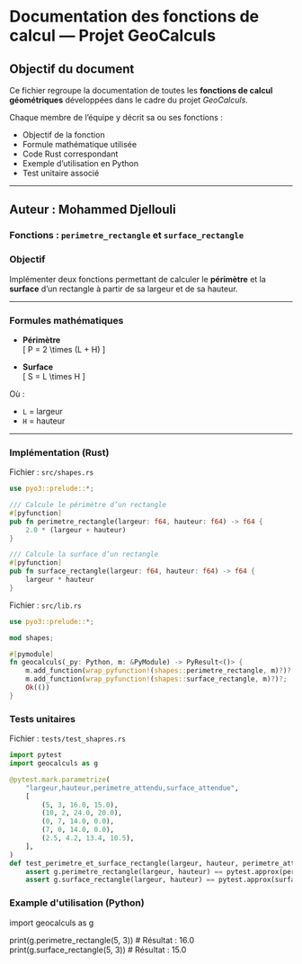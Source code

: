 # Documentation des fonctions de calcul — Projet GeoCalculs

## Objectif du document
Ce fichier regroupe la documentation de toutes les **fonctions de calcul géométriques** développées dans le cadre du projet *GeoCalculs*.

Chaque membre de l’équipe y décrit sa ou ses fonctions :
- Objectif de la fonction  
- Formule mathématique utilisée  
- Code Rust correspondant  
- Exemple d’utilisation en Python  
- Test unitaire associé  

---

##  Auteur : Mohammed Djellouli  
### Fonctions : `perimetre_rectangle` et `surface_rectangle`

### Objectif
Implémenter deux fonctions permettant de calculer le **périmètre** et la **surface** d’un rectangle à partir de sa largeur et de sa hauteur.

---

### Formules mathématiques

- **Périmètre**  
  \[
  P = 2 \times (L + H)
  \]

- **Surface**  
  \[
  S = L \times H
  \]

Où :
- `L` = largeur  
- `H` = hauteur

---

### Implémentation (Rust)

Fichier : `src/shapes.rs`
```rust
use pyo3::prelude::*;

/// Calcule le périmètre d’un rectangle
#[pyfunction]
pub fn perimetre_rectangle(largeur: f64, hauteur: f64) -> f64 {
    2.0 * (largeur + hauteur)
}

/// Calcule la surface d’un rectangle
#[pyfunction]
pub fn surface_rectangle(largeur: f64, hauteur: f64) -> f64 {
    largeur * hauteur
}

```
Fichier : `src/lib.rs`
```rust
use pyo3::prelude::*;

mod shapes;

#[pymodule]
fn geocalculs(_py: Python, m: &PyModule) -> PyResult<()> {
    m.add_function(wrap_pyfunction!(shapes::perimetre_rectangle, m)?)?;
    m.add_function(wrap_pyfunction!(shapes::surface_rectangle, m)?)?;
    Ok(())
}
```
### Tests unitaires
Fichier : `tests/test_shapres.rs`
```python
import pytest
import geocalculs as g

@pytest.mark.parametrize(
    "largeur,hauteur,perimetre_attendu,surface_attendue",
    [
        (5, 3, 16.0, 15.0),
        (10, 2, 24.0, 20.0),
        (0, 7, 14.0, 0.0),
        (7, 0, 14.0, 0.0),
        (2.5, 4.2, 13.4, 10.5),
    ],
)
def test_perimetre_et_surface_rectangle(largeur, hauteur, perimetre_attendu, surface_attendue):
    assert g.perimetre_rectangle(largeur, hauteur) == pytest.approx(perimetre_attendu)
    assert g.surface_rectangle(largeur, hauteur) == pytest.approx(surface_attendue)

```
### Example d'utilisation (Python)

import geocalculs as g

print(g.perimetre_rectangle(5, 3))   # Résultat : 16.0
print(g.surface_rectangle(5, 3))     # Résultat : 15.0


